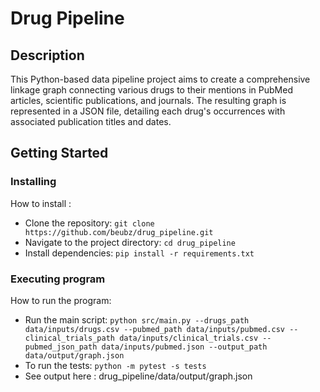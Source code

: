 # Drug Pipeline


## Description

This Python-based data pipeline project aims to create a comprehensive linkage graph connecting various drugs to their mentions in PubMed articles, scientific publications, and journals. The resulting graph is represented in a JSON file, detailing each drug's occurrences with associated publication titles and dates.

## Getting Started

### Installing

How to install :
- Clone the repository: `git clone https://github.com/beubz/drug_pipeline.git`
- Navigate to the project directory: `cd drug_pipeline`
- Install dependencies: `pip install -r requirements.txt`

### Executing program

How to run the program:
- Run the main script: `python src/main.py --drugs_path data/inputs/drugs.csv --pubmed_path data/inputs/pubmed.csv --clinical_trials_path data/inputs/clinical_trials.csv --pubmed_json_path data/inputs/pubmed.json --output_path data/output/graph.json`
- To run the tests: `python -m pytest -s tests`
- See output here : drug_pipeline/data/output/graph.json

